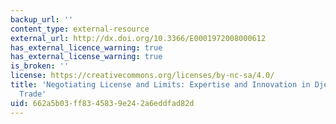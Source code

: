 ```yaml
---
backup_url: ''
content_type: external-resource
external_url: http://dx.doi.org/10.3366/E0001972008000612
has_external_licence_warning: true
has_external_license_warning: true
is_broken: ''
license: https://creativecommons.org/licenses/by-nc-sa/4.0/
title: 'Negotiating License and Limits: Expertise and Innovation in Djenne''s Building
  Trade'
uid: 662a5b03-ff83-4583-9e24-2a6eddfad82d
---
```

